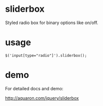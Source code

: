 # sliderbox
Styled radio box for binary options like on/off.

# usage
`$('input[type="radio"]').sliderbox();`

# demo
For detailed docs and demo:

http://aquaron.com/jquery/sliderbox
